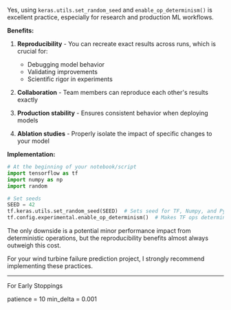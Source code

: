 













Yes, using `keras.utils.set_random_seed` and `enable_op_determinism()` is excellent practice, especially for research and production ML workflows.

**Benefits:**

1. **Reproducibility** - You can recreate exact results across runs, which is crucial for:
   - Debugging model behavior
   - Validating improvements
   - Scientific rigor in experiments

2. **Collaboration** - Team members can reproduce each other's results exactly

3. **Production stability** - Ensures consistent behavior when deploying models

4. **Ablation studies** - Properly isolate the impact of specific changes to your model

**Implementation:**

```python
# At the beginning of your notebook/script
import tensorflow as tf
import numpy as np
import random

# Set seeds
SEED = 42
tf.keras.utils.set_random_seed(SEED)  # Sets seed for TF, Numpy, and Python
tf.config.experimental.enable_op_determinism()  # Makes TF ops deterministic
```

The only downside is a potential minor performance impact from deterministic operations, but the reproducibility benefits almost always outweigh this cost.

For your wind turbine failure prediction project, I strongly recommend implementing these practices.


-----

For Early Stoppings

patience = 10
min_delta = 0.001